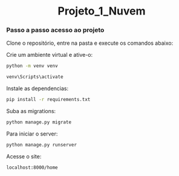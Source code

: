 <h1 align="center"> Projeto_1_Nuvem </h1>

### Passo a passo acesso ao projeto

Clone o repositório, entre na pasta e execute os comandos abaixo:

Crie um ambiente virtual e ative-o:
```sh
python -m venv venv
```
```sh
venv\Scripts\activate
```

Instale as dependencias:
```sh
pip install -r requirements.txt
```

Suba as migrations:
```sh
python manage.py migrate
```

Para iniciar o server:
```sh
python manage.py runserver
```

Acesse o site:
```sh
localhost:8000/home
```

